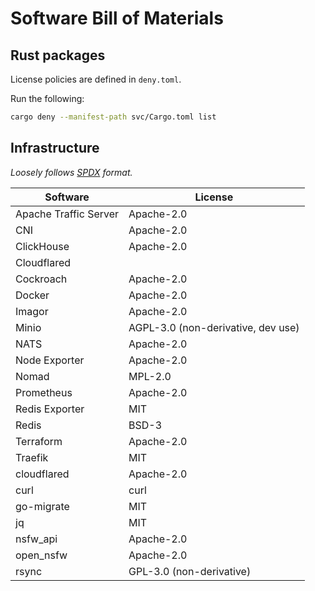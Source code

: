 # Software Bill of Materials

## Rust packages

License policies are defined in `deny.toml`.

Run the following:

```bash
cargo deny --manifest-path svc/Cargo.toml list
```

## Infrastructure

_Loosely follows [SPDX](https://spdx.org/licenses/) format._

| Software              | License                            |
| --------------------- | ---------------------------------- |
| Apache Traffic Server | Apache-2.0                         |
| CNI                   | Apache-2.0                         |
| ClickHouse            | Apache-2.0                         |
| Cloudflared           |                                    |
| Cockroach             | Apache-2.0                         |
| Docker                | Apache-2.0                         |
| Imagor                | Apache-2.0                         |
| Minio                 | AGPL-3.0 (non-derivative, dev use) |
| NATS                  | Apache-2.0                         |
| Node Exporter         | Apache-2.0                         |
| Nomad                 | MPL-2.0                            |
| Prometheus            | Apache-2.0                         |
| Redis Exporter        | MIT                                |
| Redis                 | BSD-3                              |
| Terraform             | Apache-2.0                         |
| Traefik               | MIT                                |
| cloudflared           | Apache-2.0                         |
| curl                  | curl                               |
| go-migrate            | MIT                                |
| jq                    | MIT                                |
| nsfw_api              | Apache-2.0                         |
| open_nsfw             | Apache-2.0                         |
| rsync                 | GPL-3.0 (non-derivative)           |
